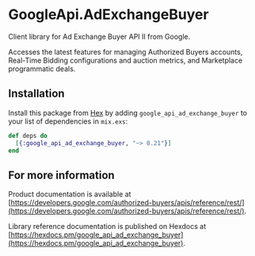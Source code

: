 # GoogleApi.AdExchangeBuyer

Client library for Ad Exchange Buyer API II from Google.

Accesses the latest features for managing Authorized Buyers accounts, Real-Time Bidding configurations and auction metrics, and Marketplace programmatic deals.

## Installation

Install this package from [Hex](https://hex.pm) by adding
`google_api_ad_exchange_buyer` to your list of dependencies in `mix.exs`:

```elixir
def deps do
  [{:google_api_ad_exchange_buyer, "~> 0.21"}]
end
```

## For more information

Product documentation is available at [https://developers.google.com/authorized-buyers/apis/reference/rest/](https://developers.google.com/authorized-buyers/apis/reference/rest/).

Library reference documentation is published on Hexdocs at
[https://hexdocs.pm/google_api_ad_exchange_buyer](https://hexdocs.pm/google_api_ad_exchange_buyer).
